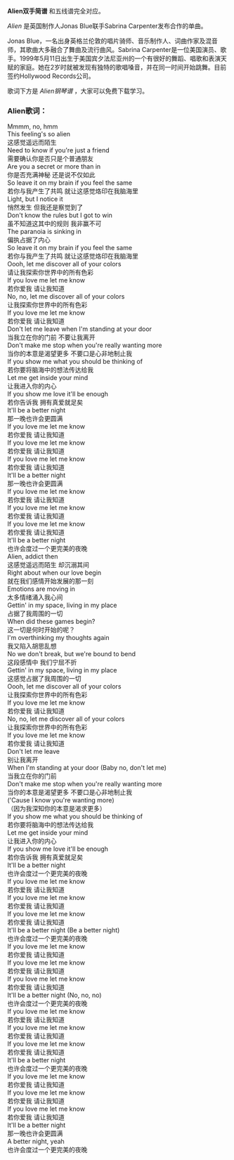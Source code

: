 

**Alien双手简谱** 和五线谱完全对应。

_Alien_ 是英国制作人Jonas Blue联手Sabrina Carpenter发布合作的单曲。

Jonas Blue，一名出身英格兰伦敦的唱片骑师、音乐制作人、词曲作家及混音师，其歌曲大多融合了舞曲及流行曲风。Sabrina
Carpenter是一位美国演员、歌手。1999年5月11日出生于美国宾夕法尼亚州的一个有很好的舞蹈、唱歌和表演天赋的家庭。她在2岁时就被发现有独特的歌唱嗓音，并在同一时间开始跳舞。目前签约Hollywood
Records公司。

歌词下方是 _Alien钢琴谱_ ，大家可以免费下载学习。

### Alien歌词：

Mmmm, no, hmm  
This feeling's so alien  
这感觉遥远而陌生  
Need to know if you're just a friend  
需要确认你是否只是个普通朋友  
Are you a secret or more than in  
你是否充满神秘 还是说不仅如此  
So leave it on my brain if you feel the same  
若你与我产生了共鸣 就让这感觉烙印在我脑海里  
Light, but I notice it  
悄然发生 但我还是察觉到了  
Don't know the rules but I got to win  
虽不知道这其中的规则 我非赢不可  
The paranoia is sinking in  
偏执占据了内心  
So leave it on my brain if you feel the same  
若你与我产生了共鸣 就让这感觉烙印在我脑海里  
Oooh, let me discover all of your colors  
请让我探索你世界中的所有色彩  
If you love me let me know  
若你爱我 请让我知道  
No, no, let me discover all of your colors  
让我探索你世界中的所有色彩  
If you love me let me know  
若你爱我 请让我知道  
Don't let me leave when I'm standing at your door  
当我立在你的门前 不要让我离开  
Don't make me stop when you're really wanting more  
当你的本意是渴望更多 不要口是心非地制止我  
If you show me what you should be thinking of  
若你要将脑海中的想法传达给我  
Let me get inside your mind  
让我进入你的内心  
If you show me love it'll be enough  
若你告诉我 拥有真爱就足矣  
It'll be a better night  
那一晚也许会更圆满  
If you love me let me know  
若你爱我 请让我知道  
If you love me let me know  
若你爱我 请让我知道  
If you love me let me know  
若你爱我 请让我知道  
It'll be a better night  
那一晚也许会更圆满  
If you love me let me know  
若你爱我 请让我知道  
If you love me let me know  
若你爱我 请让我知道  
If you love me let me know  
若你爱我 请让我知道  
It'll be a better night  
也许会度过一个更完美的夜晚  
Alien, addict then  
这感觉遥远而陌生 却沉溺其间  
Right about when our love begin  
就在我们感情开始发展的那一刻  
Emotions are moving in  
太多情绪涌入我心间  
Gettin' in my space, living in my place  
占据了我周围的一切  
When did these games begin?  
这一切是何时开始的呢？  
I'm overthinking my thoughts again  
我又陷入胡思乱想  
No we don't break, but we're bound to bend  
这段感情中 我们宁屈不折  
Gettin' in my space, living in my place  
这感觉占据了我周围的一切  
Oooh, let me discover all of your colors  
让我探索你世界中的所有色彩  
If you love me let me know  
若你爱我 请让我知道  
No, no, let me discover all of your colors  
让我探索你世界中的所有色彩  
If you love me let me know  
若你爱我 请让我知道  
Don't let me leave  
别让我离开  
When I'm standing at your door (Baby no, don't let me)  
当我立在你的门前  
Don't make me stop when you're really wanting more  
当你的本意是渴望更多 不要口是心非地制止我  
('Cause I know you're wanting more)  
（因为我深知你的本意是渴求更多）  
If you show me what you should be thinking of  
若你要将脑海中的想法传达给我  
Let me get inside your mind  
让我进入你的内心  
If you show me love it'll be enough  
若你告诉我 拥有真爱就足矣  
It'll be a better night  
也许会度过一个更完美的夜晚  
If you love me let me know  
若你爱我 请让我知道  
If you love me let me know  
若你爱我 请让我知道  
If you love me let me know  
若你爱我 请让我知道  
It'll be a better night (Be a better night)  
也许会度过一个更完美的夜晚  
If you love me let me know  
若你爱我 请让我知道  
If you love me let me know  
若你爱我 请让我知道  
If you love me let me know  
若你爱我 请让我知道  
It'll be a better night (No, no, no)  
也许会度过一个更完美的夜晚  
If you love me let me know  
若你爱我 请让我知道  
If you love me let me know  
若你爱我 请让我知道  
If you love me let me know  
若你爱我 请让我知道  
It'll be a better night  
也许会度过一个更完美的夜晚  
If you love me let me know  
若你爱我 请让我知道  
If you love me let me know  
若你爱我 请让我知道  
If you love me let me know  
若你爱我 请让我知道  
It'll be a better night  
那一晚也许会更圆满  
A better night, yeah  
也许会度过一个更完美的夜晚

